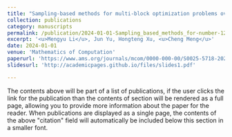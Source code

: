 ```yaml
---
title: "Sampling-based methods for multi-block optimization problems over transport polytopes(In press)"
collection: publications
category: manuscripts
permalink: /publication/2024-01-01-Sampling_based_methods_for-number-12
excerpt: '<u>Mengyu Li</u>, Jun Yu, Hongteng Xu, <u>Cheng Meng</u>'
date: 2024-01-01
venue: 'Mathematics of Computation'
paperurl: 'https://www.ams.org/journals/mcom/0000-000-00/S0025-5718-2024-03989-3/'
slidesurl: 'http://academicpages.github.io/files/slides1.pdf'

---
```


The contents above will be part of a list of publications, if the user clicks the link for the publication than the contents of section will be rendered as a full page, allowing you to provide more information about the paper for the reader. When publications are displayed as a single page, the contents of the above "citation" field will automatically be included below this section in a smaller font.